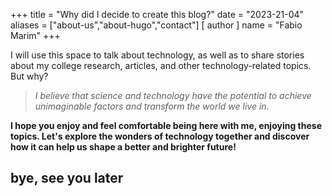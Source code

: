 +++
title = "Why did I decide to create this blog?"
date = "2023-21-04"
aliases = ["about-us","about-hugo","contact"]
[ author ]
  name = "Fabio Marim"
+++

I will use this space to talk about technology, as well as to share stories about my college research, articles, and other technology-related topics. But why?

>*I believe that science and technology have the potential to achieve unimaginable factors and transform the world we live in.*

**I hope you enjoy and feel comfortable being here with me, enjoying these topics. Let's explore the wonders of technology together and discover how it can help us shape a better and brighter future!**

## bye, see you later